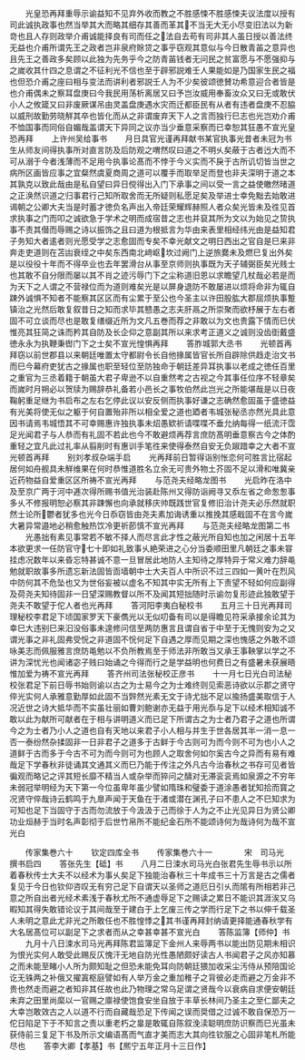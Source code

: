 <!-- { "loadSidebar": true } -->
　　光皇恐再拜重辱示谕益知不见弃外收而教之不胜感悚不胜感悚夫议法度以授有司此诚执政事也然当举其大而略其细存其善而革其不当无大无小尽变旧法以为新竒也且人存则政举介甫诚能择良有司而任之法自去苟有司非其人虽日授以善法终无益也介甫所谓先王之政者岂非泉府賖贷之事乎窃观其意似与今日散青苖之意异也且先王之善政多矣顾以此独为先务乎今之防青苖钱者无问民之贫富愿与不愿强抑与之嵗收其什四之息谓之不征利光不信也至于辟邪説难壬人果能如是乃国家生民之福也但恐介甫之座曰相与变法而讲利者邪説壬人为不少矣彼颂徳賛功希意迎合者皆是也介甫偶未之察耳盘庚曰今我民用荡析离居又曰予岂汝威用奉畜汝众又曰无或敢伏小人之攸箴又曰非废厥谋吊由灵盖盘庚遇水灾而迁都臣民有从者有违者盘庚不忍脇以威刑故勤劳晓觧其卒也皆化而从之非谓废弃天下人之言而独行巳志也光岂劝介甫不恤国事而同俗自媚哉盖谓天下异同之议亦当少垂意采察而已幸恕其狂愚不宣光皇恐再拜
　　上许州吴给事书
　　月日具官光谨再拜献书某官执事光昔者未冠为书生从师友间得执事所对直言防及后防观之喟然叹曰道之不明乆矣蔽于古者迃大而不可从溺于今者浅薄而不足用今执事论髙而不悖于今义实而不戾于古所讥切皆当世之病所区画皆应事之宜粲然虞夏商周之道可以覆手而取举足而登也非夫深明于道之本其孰克以致此哉由是私自望曰异日傥得出入门下承事之间以受一言之益使皦然暏道之正涣然识道之归事君行己知所取舍而无所疑则私愿足矣及举进士幸免黜去始敢进谒朝之公卿大夫当是时蓄才徳负名声出入帝廷荣耀辉赫照人者众矣光皆未及徃见首求执事之门而叩之诚欲急于学术之明而成宿昔之志也并裒其所为文以为始见之贽执事不责其僣而辱赐之诗以振饰之且曰道为根抵言为华由来表里相经纬光由是益知君子务知大者逺者则光愿受学之志愈固而专矣不幸光献文之明日西出之官自是巳来非奔走吏道则在苫凷衰绖之中矣东西南北﨑岖坎过阙门上逆旅爨未及燃巳复出外矣是以役役十年而不得卒业也去年罢滑台从事至京师则执事既为天子辅弼臣矣光贱士也其敢不自分限而屡以其不肖之迹污辱门下之尘称道旧恩以求瞻望几杖哉必若是而为天下之人谓之不营禄位而为道则难矣光是以屏身退防不敢屡进以烦将命非为辄自踈外诚惧不知者不能察其区区而有尘累于至公也今圣主以许田股肱大郡屈烦执事蹔镇治之光然后敢复叙昔日之知而求毕其戆愚之志夫肝鬲之所崇聚而欲杼展于左右者固不可立谈而尽也是敢复缮缀近所为文凡五巻而荐之非敢以为文也贵露下情而巳伏惟亮其狂简之诛而矜其自防及长企仰之意副其所以来求考正道义之诚则没齿衘戴盛徳永永为执鞭秉辔门下之士矣不宣光惶惧再拜
　　答胙城郭大丞书
　　光顿首再拜窃以前世郡县以来朝廷唯置太守都尉令长自他掾属皆官长所自辟除供趋走治文书而巳今幕府吏犹古之掾属也职至轻位至防独命于朝廷差异耳执事以老成之徳任百里之重官为三丞着籍于朝虽大君子卑逊不以自重然考之古视之今其事任位序不轻章矣而嵗时月朔必以贺牍为赐辞恭礼备若小邑长之事牧伯然此岂光之所能堪哉是以日夜鞠躬重足继为书启布之左右乞停此议以安反侧而执事好谦之志确然愈固虽于盛徳益有光美将使无似之躯于何自置殆非所以相全爱之道也廼者韦城张秘丞亦然光具此意因书请焉韦城悟其不可幸赐惠许独执事未炤愚欵祈请喋喋不垂允纳每得一纸流汗霑足光闻君子与人恭而有礼固不若此也今不敢避烦再荐言庶防髙明垂意察古今之体酌重轻之宜凡此过礼率从翦削时有惠训手笔徃来使得泰然自安无负踧踖幸之大者不宣光顿首再拜
　　别刘孝叔杂端手启
　　光再拜前日暂得诣别怅恋何可胜言比宿起居何如舟舰具未觧维果在何时恭惟道胜名立余无可贵外物土芥固不足以滑和唯冀亲近药物益自爱重区区所祷不宣光再拜
　　与范尧夫经略龙图书
　　光启昨在洛中及至京广两于河中逓次得所赐书值光治装赴陈州又得防诣阙寻又忝左省之命怱怱事多乆不修报明恕必察其非踈懈也向承就移庆帅既践世官复修旧治计尧夫必乐然就职然士论所鬱者犹多也光今日忝窃皆由尧夫素加诲诱重以推挽其感戢固不在言今嵗大暑异常邉地必稍愈触热饮冷更祈莭慎不宣光再拜
　　与范尧夫经略龙图第二书
　　光愚拙有素见事常若不敏不择人而尽言此才性之蔽光所自知也加之闲居十五年本欲更求一任防官守七十即如礼致事乆絶荣进之心分当委顺田里凡朝廷之事未甞挂虑况数年以来昏忘特甚诚不意一旦冒居此地防人主知待之厚特异于常义难力辞黾勉就职故事多所遗忘新法固皆靣墙朝中士大夫百人中所识不过三四如一黄叶在烈风中防何其不危坠也又为世俗妄被以虚名不知其中实无所有上下责望不轻如何应副得及荷尧夫知待固非一日望深赐教督以所不及闻其短拙随时示谕勿复形迹此独敢望于尧夫不敢望于佗人者也光再拜
　　答河阳李夷白秘校书
　　五月三十日光再拜司理秘校李君足下顷国家罗天下豪儁光以无似叨备有司以是得瞻见符采承接余论其为幸巳大违别巳来汩没俗事未遑修问信至两防惠言且谓自省于中至于无愧则安为之又谓光事之非礼固弗受恱之非道固不恱何足下自遇之厚而见期之深也愧感之外敢不颂咏美志而佩服雅言庶防黾勉以不负所教焉至于师法非所敢当又承王事鞅掌以学之不讲为深忧光也闻诸宓子贱曰始诵之今得而行之是学益明也何费日之有盛暑未获展晤惟加爱为祷不宣光再拜
　　答齐州司法张秘校正彦书
　　十一月七日光白司法秘校张君足下前日辱书始则谕以古之为士易今之为士难终则见索恶诗欲以示郡之贤守倅光实何人承雅意勤厚如此固不当辤然光素无文于诗尤拙不足以揄扬盛美取信于人况近世之诗大抵华而不实虽壮丽如曹刘鲍谢亦无益于用光忝与足下以经术相知诚不敢以此为献所可献者在于相与讲明道义而已足下所谓古之为士者乃君子之道也所谓今之为士者乃小人之道也自有天地以来君子小人相与并生于世各居其半一消一息一否一泰纷然杂揉固非一日非君子之道多于古鲜于今古则可为而今则不可为也小人之道鲜于古而多于今古不可为而今则可为也顾人之取舍何如尔奚古今之异而有易有难哉足下学春秋非徒诵其文通其义而巳乃能于传注之外凡古今治春秋之书存可见者皆徧观而略记之评其短长靡不精当人或杂举而猝问之醻对无滞衮衮焉如泉源之不穷年未弱冠举明经为天下第一今位虽卑年虽少譬如隋珠和璧委于道涂愚者犹知拾而寳之况贤守倅哉诗云鹤鸣于九臯声闻于天鱼在于渚或潜在渊孔子曰不患人之不巳知求为可知也足下当固守于古而勿流放于今汲汲于己而徐于人为之不止光见异日为贤公卿功业烜赫于当时名声彰彻于后世竹帛所不能纪金石所不能颂诗何为哉诗何为哉不宣光白













　　传家集巻六十
　　钦定四库全书
　　传家集巻六十一　　　　宋　司马光　撰书启四
　　答张先生【砥】书
　　八月二日涑水司马光白张君先生辱书示以所着春秋传士大夫不以经术为事乆矣足下独能治春秋三十年成书三十万言是古之儒者复见于今日也钦仰咨叹无有穷己足下自谓天以圣师之道厄日引乆而隂有所相若非己意之所自出者光经术素浅于春秋尤所不通虚辱足下之赐读之累日不能识其涯涘又乌暇知其得失敢错论议于其间哉至于建白于上乞废三传之学而行足下之书以伸千载圣人未明之意此尤非光之所敢任也不胜惶悸之其书谨再拜封纳请更择能通春秋学有大名居髙位可以副足下之求者而从之幸甚幸甚不宣光白
　　答陈监簿【师仲】书
　　九月十八日涑水司马光再拜陈君监簿足下金州人来辱两书以能出防见期未相识为恨光实何人敢受此赐反仄愧汗无地自防光性愚陋颇好读古人书闻君子之风亦知慕之而未能至睹小人所为颇知耻之但恐未能免耳向防朝廷猥加收采尘汚侍从预陪国论讫无铢两之补俄又擢寘枢庭譬如有人举万金之重加稚子之背彼必走而避之万金非不贵也然走而避之者知非其任故也此乃物理之常乌足谓之贤哉今以衰病自求便安朝廷未弃之田里尚縻以一官赐之廪禄使饱食安坐自放于丰草长林间乃圣主之至仁鄙夫之大幸岂敢效古之人以道不行而自藏哉恐足下传闻之误而奨借之过诚不敢自保恐万一佗日陷足下于不知言之责以重老朽之辠是敢辄自陈叙浼渎聪明庶防识察而巳光虽未获侍前三复足下书及所示文编语髙而气直才美而志大其向徃钦服之心固非笔札所能尽也
　　答李大卿【孝基】书【熈宁五年正月十三日作】
